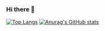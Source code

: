 ### Hi there 👋

<!--
**chama/chama** is a ✨ _special_ ✨ repository because its `README.md` (this file) appears on your GitHub profile.

Here are some ideas to get you started:

- 🔭 I’m currently working on ...
- 🌱 I’m currently learning ...
- 👯 I’m looking to collaborate on ...
- 🤔 I’m looking for help with ...
- 💬 Ask me about ...
- 📫 How to reach me: ...
- 😄 Pronouns: ...
- ⚡ Fun fact: ...
-->
[![Top Langs](https://github-readme-stats.vercel.app/api/top-langs/?username=chama)](https://github.com/anuraghazra/github-readme-stats)
[![Anurag's GitHub stats](https://github-readme-stats.vercel.app/api?username=chama)](https://github.com/anuraghazra/github-readme-stats)
